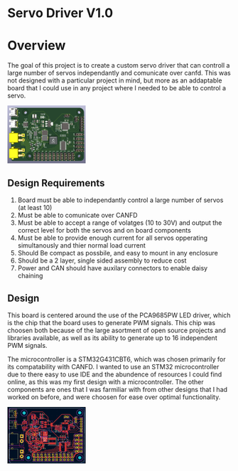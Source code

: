 # Servo Driver V1.0 #

# Overview #

The goal of this project is to create a custom servo driver that can controll a large 
number of servos independantly and comunicate over canfd. This was not designed with 
a particular project in mind, but more as an addaptable board that I could use in any 
project where I needed to be able to control a servo. 

<img src="/images/Servo_Board_3D.png" alt="Frame CAD" width="35%" />

## Design Requirements ##

<ol>
    <li>Board must be able to independantly control a large number of servos (at least 10)</li>
    <li>Must be able to comunicate over CANFD</li>
    <li>Must be able to accept a range of volatges (10 to 30V) and output the correct level for both the servos and on board components</li>
    <li>Must be able to provide enough current for all servos opperating simultanously and thier normal load current</li>
    <li>Should Be compact as possbile, and easy to mount in any enclosure</li>
    <li>Should be a 2 layer, single sided assembly to reduce cost</li>
    <li>Power and CAN should have auxilary connectors to enable daisy chaining</li>
</ol>

## Design ##

This board is centered around the use of the PCA9685PW LED driver, which is the chip 
that the board uses to generate PWM signals. This chip was choosen both because of the 
large asortment of open source projects and libraries available, as well as its ability
to generate up to 16 independent PWM signals.

The microcontroller is a STM32G431CBT6, which was chosen primarily for its compatability 
with CANFD. I wanted to use an STM32 microcontroller due to there easy to use IDE and 
the abundence of resources I could find online, as this was my first design with a 
microcontroller. The other components are ones that I was farmiliar with from other 
designs that I had worked on before, and were choosen for ease over optimal functionality.

<img src="/images/Servo_Board_Layout.png" alt="Frame CAD" width="35%" />






